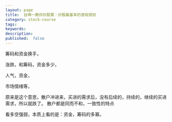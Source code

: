 ```yaml
---
layout: page
title:  谷神一教你炒股票：炒股最基本的游戏规则
category: stock-course
tags:
keywords:
description:
published:  false
---
```



筹码和资金换手，

涨跌，和筹码，资金多少，

人气，资金，

市场情绪等，

原来是这个意思，散户冲进来，买进的需求后，没有后续的，持续的，继续的买进需求，所以就跌了。
散户都是同而不和，一致性的特点

看多空强弱，本质上看的是：资金，筹码的多寡。















